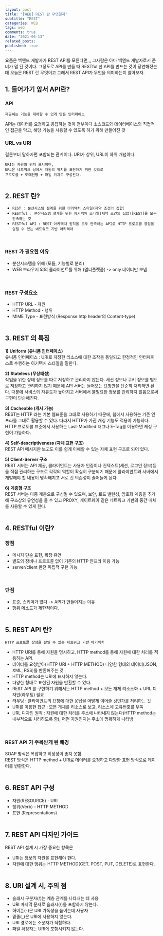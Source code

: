 ```yaml
---
layout: post
title: "[WEB] REST 란 무엇일까"
subtitle: "REST"
categories: WEB
tags: web
comments: true
date: "2021-06-13"
related_posts:
published: true
---
```


요즘은 백엔드 개발자가 REST API를 모른다면,,, 그사람은 아마 백엔드 개발자로서 준비가 덜 된 것이다.
 그정도로 API를 만들 때 RESTful 한 API를 만드는 것이 당연해졌는데 오늘은 REST 란 무엇이고 그래서 REST API가 무엇을 의미하는지 알아보자.
<br>

## 1. 들어가기 앞서 API란?

### API
`제공하는 기능을 제어할 수 있게 만든 인터페이스`

API는 데이터를 요청하고 응답하는 것이 전부이다
소스코드와 데이터베이스의 직접적인 접근을 막고, 해당 기능을 사용할 수 있도록 하기 위해 만들어진 것
<br>

### URL vs URI
결론부터 말하자면 포함되는 관계이다.
URI가 상위, URL이 하위 개념이다.

`URI는 자원의 위치 표시이며,`<br>
`URL은 네트워크 상에서 자원의 위치를 표현하기 위한 것으로`<br>
`프로토콜 + 도메인명 + 파일 위치로 구성된다.`
<br><br>

## 2. REST 란?
- `REST : 분산시스템 설계를 위한 아키텍처 스타일(제약 조건의 집합)`
- `RESTful : 분산시스템 설계를 위한 아키텍처 스타일(제약 조건의 집합)[REST]을 모두 만족하는 것`
- `RESTful API : REST 아키텍처 원칙을 모두 만족하는 API로 HTTP 프로토콜 장점을 살릴 수 있는 네트워크 기반 아키텍처`
<br>

### REST 가 필요한 이유

- 분산시스템을 위해 (모듈, 기능별로 분리)
- WEB 브라우저 외의 클라이언트를 위해 (멀티플랫폼) -> only 데이터만 보냄
<br>

### REST 구성요소

- HTTP URL - 자원
- HTTP Method - 행위
- MIME Type - 표현방식 (Response http header의 Content-type)
<br><br>

## 3. REST 의 특징

<b>1) Uniform (유니폼 인터페이스)</b><br>
유니폼 인터페이스 : URI로 지정한 리소스에 대한 조작을 통일되고 한정적인 인터페이스로 수행하는 아키텍처 스타일을 말한다.

<b>2) Stateless (무상태성)</b><br>
작업을 위한 상태 정보를 따로 저장하고 관리하지 않는다. 세션 정보나 쿠키 정보를 별도로 저장하고 관리하지 않기 때문에 API 서버는 들어오는 요청만을 단순히 처리하면 된다. 때문에 서비스의 자유도가 높아지고 서버에서 불필요한 정보를 관리하지 않음으로써 구현이 단순해진다.

<b>3) Cacheable (캐시 가능)</b><br>
REST는 HTTP 라는 기본 웹표준을 그대로 사용하기 때문에, 웹에서 사용하는 기존 인프라를 그대로 활용할 수 있다. 따라서 HTTP가 가진 캐싱 기능도 적용이 가능하다. HTTP 프로토콜 표준에서 사용하는 Last-Modified 태그나 E-Tag를 이용하면 캐싱 구현이 가능하다.

<b>4) Self-descriptiveness (자체 표현 구조)</b><br>
REST API 메시지만 보고도 이를 쉽게 이해할 수 있는 자체 표현 구조로 되어 있다.

<b>5) Client-Server 구조</b><br>
REST 서버는 API 제공, 클라이언트는 사용자 인증이나 컨텍스트(세션, 로그인 정보)등을 직접 관리하는 구조로 각각의 역할이 확실히 구분되기 때문에 클라이언트와 서버에서 개발해야 할 내용이 명확해지고 서로 간 의존성이 줄어들게 된다.

<b>6) 계층형 구조</b><br>
REST 서버는 다중 계층으로 구성될 수 있으며, 보안, 로드 밸런싱, 암호화 계층을 추가해 구조상의 유연성을 둘 수 있고 PROXY, 게이트웨이 같은 네트워크 기반의 중간 매체를 사용할 수 있게 한다.
<br><br>

## 4. RESTful 이란?
### 장점
- 메시지 단순 표현, 확장 유연
- 별도의 장비나 프로토콜 없이 기존의 HTTP 인프라 이용 가능
- server/client 완전 독립적 구현 가능
<br>

### 단점
- 표준, 스키마가 없다 -> API가 만들어지는 이유
- 행위 메소드가 제한적이다.
<br><br>

## 5. REST API 란?
`HTTP 프로토콜 장점을 살릴 수 있는 네트워크 기반 아키텍처`

- HTTP URI를 통해 자원을 명시하고, HTTP method를 통해 자원에 대한 처리를 적용하는 API.
- 데이터를 요청받아(HTTP URI + HTTP METHOD) 다양한 형태의 데이터(JSON, XML, RSS)를 반환해주는 것
- HTTP method는 URI에 표시하지 않는다.
- 다양한 형태로 표현된 자원을 반환할 수 있다.
- REST API 를 구현하기 위해서는 HTTP method + 모든 개체 리소스화 + URL 디자인(라우팅) 필요
- 라우팅 : 클라이언트의 요청에 대한 응답을 어떻게 이어줄 것인가를 처리하는 것
- URI를 이용한 접근 : 모든 개체를 리소스로 보고, 리소스에 고유번호를 부여
- URL 디자인 원칙 : 자원에 대한 처리를 주소에 나타내지 않는다(HTTP method는 내부적으로 처리하도록 함), 어떤 자원인지는 주소에 명확하게 나타냄
<br>

### REST API 가 주목받게 된 배경

SOAP 방식은 복잡하고 확장성이 좋지 못함.<br>
REST 방식은 HTTP method + URI로 데이터를 요청하고 다양한 표현 방식으로 데이터를 반환한다.
<br><br>

## 6. REST API 구성
- 자원(RESOURCE) - URI
- 행위(Verb) - HTTP METHOD
- 표현 (Representations)
<br><br>

## 7. REST API 디자인 가이드
REST API 설계 시 가장 중요한 항목은

- URI는 정보의 자원을 표현해야 한다.
- 자원에 대한 행위는 HTTP METHOD(GET, POST, PUT, DELETE)로 표현한다.
<br><br>

## 8. URI 설계 시, 주의 점
- 슬래시 구분자(/)는 계층 관계를 나타내는 데 사용
- URI 마지막 문자로 슬래시(/)를 포함하지 않는다.
- 하이픈(-)은 URI 가독성을 높이는데 사용자
- 밑줄(_)은 URI에 사용하지 않는다.
- URI 경로에는 소문자가 적합하다.
- 파일 확장자는 URI에 포함시키지 않는다.
